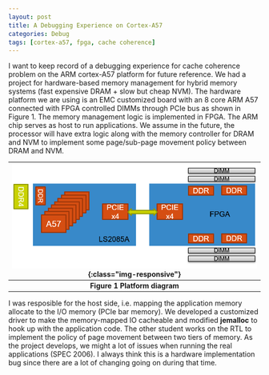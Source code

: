 ```yaml
---
layout: post
title: A Debugging Experience on Cortex-A57
categories: Debug
tags: [cortex-a57, fpga, cache coherence]
---
```


I want to keep record of a debugging experience for cache coherence problem on the ARM cortex-A57 platform for future reference.  We had a project for hardware-based memory management for hybrid memory systems (fast expensive DRAM + slow but cheap NVM).  The hardware platform we are using is an EMC customized board with an 8 core ARM A57 connected with FPGA controlled DIMMs through PCIe bus as shown in Figure 1.  The memory management logic is implemented in FPGA.  The ARM chip serves as host to run applications.  We assume in the future, the processor will have extra logic along with the memory controller for DRAM and NVM to implement some page/sub-page movement policy between DRAM and NVM.

|![Platform diagram](/post_imgs/emc-board-block-diagram.png){:class="img-responsive"}|
|:--:|
| **Figure 1 Platform diagram** |

I was resposible for the host side, i.e. mapping the application memory allocate to the I/O memory (PCIe bar memory).  We developed a customized driver to make the memory-mapped IO cacheable and modified **jemalloc** to hook up with the application code.  The other student works on the RTL to implement the policy of page movement between two tiers of memory.  As the project develops, we might a lot of issues when running the real applications (SPEC 2006).  I always think this is a hardware implementation bug since there are a lot of changing going on during that time.

